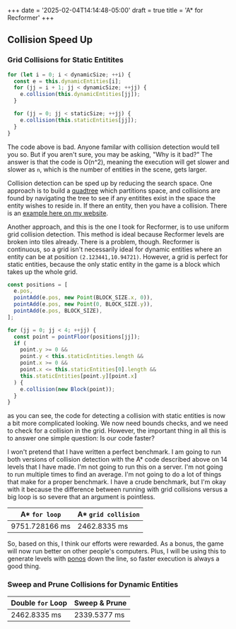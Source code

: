 +++
date = '2025-02-04T14:14:48-05:00'
draft = true
title = 'A* for Recformer'
+++

## Collision Speed Up
### Grid Collisions for Static Entitites

```typescript
for (let i = 0; i < dynamicSize; ++i) {
  const e = this.dynamicEntities[i];
  for (jj = i + 1; jj < dynamicSize; ++jj) {
    e.collision(this.dynamicEntities[jj]);
  }

  for (jj = 0; jj < staticSize; ++jj) {
    e.collision(this.staticEntities[jj]);
  }
}
```

The code above is bad. Anyone familar with collision detection would tell you so. But if you aren't sure, you may be asking, "Why is it bad?" The answer is that the code is O(n^2), meaning the execution will get slower and slower as `n`, which is the number of entities in the scene, gets larger.

Collision detection can be sped up by reducing the search space. One approach is to build a [quadtree](https://en.wikipedia.org/wiki/Quadtree) which partitions space, and collisions are found by navigating the tree to see if any entitites exist in the space the entity wishes to reside in. If there an entity, then you have a collision. There is an [example here on my website](https://bi3mer.github.io/quad_tree_visualization/).

Another approach, and this is the one I took for Recformer, is to use uniform grid collision detection. This method is ideal because Recformer levels are broken into tiles already. There is a problem, though. Recformer is continuous, so a grid isn't necessarily ideal for dynamic entities where an entity can be at position `(2.123441,10.94721)`. However, a grid is perfect for static entities, because the only static entity in the game is a block which takes up the whole grid.

```typescript
const positions = [
  e.pos,
  pointAdd(e.pos, new Point(BLOCK_SIZE.x, 0)),
  pointAdd(e.pos, new Point(0, BLOCK_SIZE.y)),
  pointAdd(e.pos, BLOCK_SIZE),
];

for (jj = 0; jj < 4; ++jj) {
  const point = pointFloor(positions[jj]);
  if (
    point.y >= 0 &&
    point.y < this.staticEntities.length &&
    point.x >= 0 &&
    point.x <= this.staticEntities[0].length &&
    this.staticEntities[point.y][point.x]
  ) {
    e.collision(new Block(point));
  }
}
```

as you can see, the code for detecting a collision with static entities is now a bit more complicated looking. We now need bounds checks, and we need to check for a collision in the grid. However, the important thing in all this is to answer one simple question: Is our code faster?

I won't pretend that I have written a perfect benchmark. I am going to run both versions of collision detection with the A* code described above on 14 levels that I have made. I'm not going to run this on a server. I'm not going to run multiple times to find an average. I'm not going to do a lot of things that make for a proper benchmark. I have a crude benchmark, but I'm okay with it because the difference between running with grid collisions versus a big loop is so severe that an argument is pointless.

|A* `for loop` | A* `grid collision`|
|--|--|
|9751.728166 ms | 2462.8335 ms |

So, based on this, I think our efforts were rewarded. As a bonus, the game will now run better on other people's computers. Plus, I will be using this to generate levels with [ponos](https://github.com/bi3mer/ponos) down the line, so faster execution is always a good thing.

### Sweep and Prune Collisions for Dynamic Entities

|Double `for` Loop | Sweep & Prune |
|--|--|
| 2462.8335 ms | 2339.5377 ms |